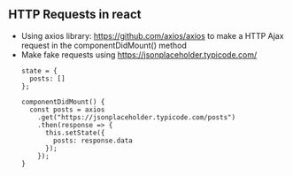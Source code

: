 ## HTTP Requests in react
* Using axios library: https://github.com/axios/axios to make a HTTP Ajax request in the componentDidMount() method
* Make fake requests using https://jsonplaceholder.typicode.com/
  ```
  state = {
    posts: []
  };

  componentDidMount() {
    const posts = axios
      .get("https://jsonplaceholder.typicode.com/posts")
      .then(response => {
        this.setState({
          posts: response.data
        });
      });
  }
  ```
